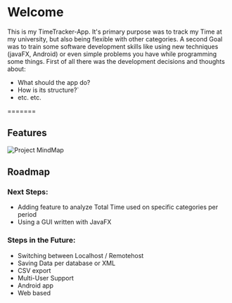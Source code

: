 # Welcome

This is my TimeTracker-App. It's primary purpose was to track my Time at my university, but also being flexible with other categories. A second Goal was to train some software development skills like using new techniques (javaFX, Android) or even simple problems you have while programming some things. First of all there was the development decisions and thoughts about:

* What should the app do?
* How is its structure?`
* etc. etc.

=======
## Features

![Project MindMap](http://kerberos-grube.de/img/TimeY-Mindmap.png)

## Roadmap

### Next Steps:

* Adding feature to analyze Total Time used on specific categories per period
* Using a GUI written with JavaFX

### Steps in the Future:

* Switching between Localhost / Remotehost
* Saving Data per database or XML
* CSV export
* Multi-User Support
* Android app
* Web based
